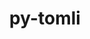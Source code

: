 ---
title: "py-tomli"
layout: cache
categories: [package, v0.18.1]
meta: {"versions": ["1.2.2"], "compilers": ["gcc@=7.3.1", "gcc@=7.5.0"], "oss": ["amzn2", "ubuntu18.04"], "platforms": ["linux"], "targets": ["aarch64", "graviton2", "x86_64", "x86_64_v3", "x86_64_v4"], "stacks": ["aws-isc", "aws-isc-aarch64", "data-vis-sdk", "e4s", "radiuss", "root"], "num_specs": 9, "num_specs_by_stack": {"aws-isc-aarch64": 2, "root": 9, "e4s": 2, "radiuss": 2, "data-vis-sdk": 1, "aws-isc": 2}}
spec_details: [{"hash": "kzto7w4y3dxbx6zwaxi4tz5e52n724pg", "compiler": "gcc@=7.3.1", "versions": ["1.2.2"], "os": "amzn2", "platform": "linux", "target": "aarch64", "variants": [], "stacks": ["aws-isc-aarch64", "root"], "size": "-", "tarball": "https://binaries.spack.io/releases/v0.18.1/build_cache/linux-amzn2-aarch64/gcc-7.3.1/py-tomli-1.2.2/linux-amzn2-aarch64-gcc-7.3.1-py-tomli-1.2.2-kzto7w4y3dxbx6zwaxi4tz5e52n724pg.spack"}, {"hash": "jf5eaekes23i7gnumzijnv53yuhry2bb", "compiler": "gcc@=7.5.0", "versions": ["1.2.2"], "os": "ubuntu18.04", "platform": "linux", "target": "x86_64", "variants": [], "stacks": ["root", "e4s"], "size": "-", "tarball": "https://binaries.spack.io/releases/v0.18.1/build_cache/linux-ubuntu18.04-x86_64/gcc-7.5.0/py-tomli-1.2.2/linux-ubuntu18.04-x86_64-gcc-7.5.0-py-tomli-1.2.2-jf5eaekes23i7gnumzijnv53yuhry2bb.spack"}, {"hash": "wvu64idzkfmcqry7upjv5gsbegyn233h", "compiler": "gcc@=7.3.1", "versions": ["1.2.2"], "os": "amzn2", "platform": "linux", "target": "graviton2", "variants": [], "stacks": ["aws-isc-aarch64", "root"], "size": "-", "tarball": "https://binaries.spack.io/releases/v0.18.1/build_cache/linux-amzn2-graviton2/gcc-7.3.1/py-tomli-1.2.2/linux-amzn2-graviton2-gcc-7.3.1-py-tomli-1.2.2-wvu64idzkfmcqry7upjv5gsbegyn233h.spack"}, {"hash": "76rffi4prszpbpdow2cbxs7r6eyyd5nb", "compiler": "gcc@=7.5.0", "versions": ["1.2.2"], "os": "ubuntu18.04", "platform": "linux", "target": "x86_64", "variants": [], "stacks": ["radiuss", "root"], "size": "-", "tarball": "https://binaries.spack.io/releases/v0.18.1/build_cache/linux-ubuntu18.04-x86_64/gcc-7.5.0/py-tomli-1.2.2/linux-ubuntu18.04-x86_64-gcc-7.5.0-py-tomli-1.2.2-76rffi4prszpbpdow2cbxs7r6eyyd5nb.spack"}, {"hash": "w3nxrzhvg6pxsmcocjejk5frxu6adxrh", "compiler": "gcc@=7.5.0", "versions": ["1.2.2"], "os": "ubuntu18.04", "platform": "linux", "target": "x86_64", "variants": [], "stacks": ["root", "e4s"], "size": "-", "tarball": "https://binaries.spack.io/releases/v0.18.1/build_cache/linux-ubuntu18.04-x86_64/gcc-7.5.0/py-tomli-1.2.2/linux-ubuntu18.04-x86_64-gcc-7.5.0-py-tomli-1.2.2-w3nxrzhvg6pxsmcocjejk5frxu6adxrh.spack"}, {"hash": "5handsgh3mpmzp26ecrhbouhgmai5hsh", "compiler": "gcc@=7.5.0", "versions": ["1.2.2"], "os": "ubuntu18.04", "platform": "linux", "target": "x86_64", "variants": [], "stacks": ["root", "data-vis-sdk"], "size": "-", "tarball": "https://binaries.spack.io/releases/v0.18.1/build_cache/linux-ubuntu18.04-x86_64/gcc-7.5.0/py-tomli-1.2.2/linux-ubuntu18.04-x86_64-gcc-7.5.0-py-tomli-1.2.2-5handsgh3mpmzp26ecrhbouhgmai5hsh.spack"}, {"hash": "ebxwp34waid4ceylggrqe7z37ilsq5dw", "compiler": "gcc@=7.5.0", "versions": ["1.2.2"], "os": "ubuntu18.04", "platform": "linux", "target": "x86_64", "variants": [], "stacks": ["radiuss", "root"], "size": "-", "tarball": "https://binaries.spack.io/releases/v0.18.1/build_cache/linux-ubuntu18.04-x86_64/gcc-7.5.0/py-tomli-1.2.2/linux-ubuntu18.04-x86_64-gcc-7.5.0-py-tomli-1.2.2-ebxwp34waid4ceylggrqe7z37ilsq5dw.spack"}, {"hash": "z63dceqbykfxu32wv6pkiqacbkslvbb4", "compiler": "gcc@=7.3.1", "versions": ["1.2.2"], "os": "amzn2", "platform": "linux", "target": "x86_64_v3", "variants": [], "stacks": ["aws-isc", "root"], "size": "-", "tarball": "https://binaries.spack.io/releases/v0.18.1/build_cache/linux-amzn2-x86_64_v3/gcc-7.3.1/py-tomli-1.2.2/linux-amzn2-x86_64_v3-gcc-7.3.1-py-tomli-1.2.2-z63dceqbykfxu32wv6pkiqacbkslvbb4.spack"}, {"hash": "nra7nmgrovzbdow2g37lwph2gnoil2ku", "compiler": "gcc@=7.3.1", "versions": ["1.2.2"], "os": "amzn2", "platform": "linux", "target": "x86_64_v4", "variants": [], "stacks": ["aws-isc", "root"], "size": "-", "tarball": "https://binaries.spack.io/releases/v0.18.1/build_cache/linux-amzn2-x86_64_v4/gcc-7.3.1/py-tomli-1.2.2/linux-amzn2-x86_64_v4-gcc-7.3.1-py-tomli-1.2.2-nra7nmgrovzbdow2g37lwph2gnoil2ku.spack"}]
---